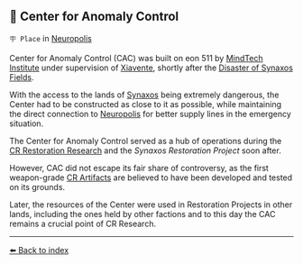 ## 🏢 Center for Anomaly Control

`🪧 Place` in [Neuropolis](/neuropolis.md)

Center for Anomaly Control (CAC) was built on eon 511 by [MindTech Institute](/mindtech_institute.md) under supervision of [Xiavente](/xiavente.md), shortly after the [Disaster of Synaxos Fields](t/eon0508.md).

With the access to the lands of [Synaxos](/synaxos_fields.md) being extremely dangerous, the Center had to be constructed as close to it as possible, while maintaining the direct connection to [Neuropolis](/neuropolis.md) for better supply lines in the emergency situation.

The Center for Anomaly Control served as a hub of operations during the [CR Restoration Research](/cr_restoration_project.md) and the _Synaxos Restoration Project_ soon after.

However, CAC did not escape its fair share of controversy, as the first weapon-grade [CR Artifacts](/cr_artefacts.md) are believed to have been developed and tested on its grounds.

Later, the resources of the Center were used in Restoration Projects in other lands, including the ones held by other factions and to this day the CAC remains a crucial point of CR Research.


----------
[⬅️ Back to index](/index.md#0330_s)